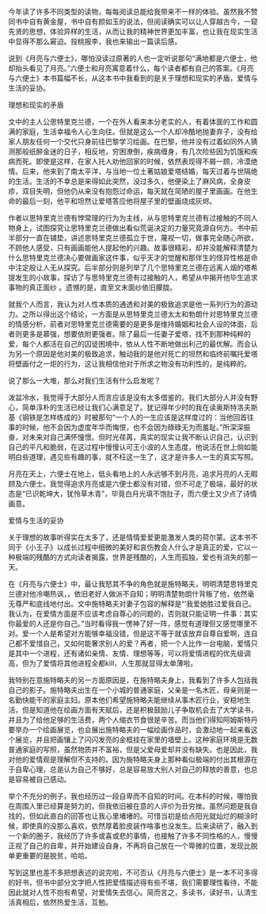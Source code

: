 今年读了许多不同类型的读物，每每阅读总能给我带来不一样的体验。虽然我不赞同书中自有黄金屋，书中自有颜如玉的说法，但阅读确实可以让人穿越古今，一窥先贤的思想，体验异样的生活，从而让我的精神世界更加丰富，也让我在现实生活中显得不那么窘迫。投桃报李，我也来输出一篇读后感。

说到《月亮与六便士》，哪怕没读过原著的人也一定听说那句“满地都是六便士，他却抬头看见了月亮。”六便士和月亮寓意着什么，每个读者都有自己的答案。《月亮与六便士》本书篇幅不长，从这本书中我看到的是关于理想和现实的矛盾，爱情与生活的妥协。

理想和现实的矛盾

文中的主人公思特里克兰德，一个在外人看来本分老实的人，有着体面的工作和圆满的家庭，生活幸福令人心生向往。但就是这么一个人却冷酷地抛妻弃子，没有给家人朋友任何一个交代只身前往巴黎学习绘画。在巴黎，他并没有过着如同外人猜测那般纸醉金迷的日子，相反地，穷困潦倒，疾病缠身，有几次险些因为饥饿和疾病而死。即使是这样，在家人托人劝他回家的时候，依然表现得不屑一顾，冷漠绝情。后来，他来到了南太平洋，与当地一位土著姑娘爱塔结婚，每天过着与世隔绝的生活。生活的不幸总是来得如此突然，没过多久，他便染上了麻风病，全身皮疹，双目失明，但他仍从来没有抱怨过命运，每天就在简陋的屋子里画画。在他生命的最后一刻，他平和坦然让爱塔答应他将屋子里的壁画烧成灰烬。

作者以思特里克兰德有悖常理的行为为主线，从与思特里克兰德有过接触的不同人物身上，试图探究让思特里克兰德做出看似荒诞决定的力量究竟源自何方。书中前半部分一直在铺垫，讲述思特里克兰德孤立于世，蔑视一切，做事完全随心所欲，不顾他人感受，只有画画能他人提起他的兴趣。故事很精彩，却并没能解释清楚为什么思特里克兰德决心要做画家这件事，似乎天才的觉醒和那伴生的怪异性格是命中注定般让人无从探究。后半部分则是列举了几个思特里克兰德在远离人烟的塔希提发生的小故事，探访了与思特里克兰德有过接触的人，希望从中揭开他毕生追求事物的真正面纱 。遗憾的是，直至文末面纱依旧朦胧。

就我个人而言，我认为对人性本质的通透和对美的极致追求是他一系列行为的源动力。之所以得出这个结论，一方面是从思特里克兰德太太和勃朗什对思特里克兰德的情感分析，前者对思特里克兰德需要的是更多是维持婚姻和社会人设的体面，后者则更多是慕强，想要依附更强者。除了最后一任妻子爱塔，找不到那种纯粹的爱，每个人都活在自己的囚徒困境中，依从人性不断地做出利己的最优解。而会认为另一个原因是他对美的极致追求，触动我的是他对死亡的坦然和临终前嘱托爱塔将壁画付之一炬的行为，这让我相信他对于所求之物没有功利性的，是纯粹的。

说了那么一大堆，那么对我们生活有什么启发呢？

泼盆冷水，我觉得于大部分人而言应该是没有太多借鉴的。我们大部分人并没有野心，简单淳朴的生活已经让我们心满意足了。犹记得年少时的我在读奥斯特洛夫斯基《钢铁是怎样练成的》时被那句“一个人的一生应该是这样度过的：当他回首往事的时候，他不会因为虚度年华而悔恨，也不会因为碌碌无为而羞耻。”所深深振奋，对未来对自己满怀憧憬。但时光荏苒，真实的现实让我不断认识自己，认识到自己的平凡和脆弱，在这过程中慢慢认可王小波的人生态度，他说活在世上倘如能明白些道理，遇见些有趣的事，就不枉这一生了，这才是许多人一生的真实写照。

月亮在天上，六便士在地上，低头看地上的人永远够不到月亮，追求月亮的人无暇顾及六便士。我觉得追求月亮或是六便士都没有对错，但不可走了极端，最好的状态是“已识乾坤大，犹怜草木青”，毕竟白月光填不饱肚子，而六便士又少点了诗情画意。

爱情与生活的妥协

关于理想的故事听得实在太多了，还是情情爱爱更能激发人类的荷尔蒙。这本书不同于《小王子》以成长过程中细微的美好和哀伤教会人什么才是真正的爱，它以一种极端的残酷的方式向读者揭露，世界是残酷的，人生而孤独，爱也有消失的那一天。

在《月亮与六便士》中，最让我怒其不争的角色就是施特略夫，明明清楚思特里克兰德对他冷嘲热讽，，依旧老好人做派不自知；明明清楚勃朗什背叛了他，依然毫无尊严和底线地付出。文中施特略夫对妻子包容的解释是“‘我爱她胜过爱我自己。我认为，在爱情方面是不应该考虑自尊心的问题的，否则就只能证明一件事：其实你最爱的人还是你自己。”当时看得我一愣神了好一阵，感觉有道理但又感觉哪里不对。爱一个人是希望对方能够幸福没错，但是这不等于就该放弃自尊自爱啊，连自己都不爱惜自己，又如何能奢求别人的爱？再者，把一个人比作一台电脑，爱情只是其中一个进程，还有诸如亲情、友情、理想等等，可以将爱情进程的优先级调高，但为了爱情将其他进程全都kill，人生那就显得太单薄啦。

我特别在意施特略夫的另一方面原因是，在施特略夫身上，我看到了许多人包括我自己的影子。施特略夫出生在一个小城的普通家庭，父亲是一名木匠，母亲则是一名勤快能干的家庭主妇。原本他们希望施特略夫能继续从事木匠行业，安稳地生活，但是知道他在绘画方面有天赋后，还是积极鼓励儿子争取机会去了大学读书，并且为了给他足够的生活费，两个人缩衣节食很是辛苦。而当他们得知阿姆斯特丹要举办一个绘画展览，也会展出施特略夫的一幅绘画作品时，会激动地一起来看这个展览，并且把画镶上了闪闪发亮的金框挂在家里的墙壁上。这种家庭环境是无数普通家庭的写照，虽然物质并不富裕，但是父爱母爱却并没有缺失。也是因此，我对他的爱情观是理解但不支持的。因为施特略夫身上那种看似极端的付出其根源在于自卑心理，总是认为自己不够好，总是容易放大别人对自己的释放的善意，也总是容易被自己感动。

举个不充分的例子，我也经历过一段自卑而不自知的时间。在本科的时候，哪怕我在周围人里已经算是努力的，但我依旧被在意的人评价为丑穷挫。虽然问题是我自找的，但如此直白的回答也让我心里堵堵的。可惜当初是给点阳光就灿烂的糊涂时候，即使真的没那么喜欢，依然厚着脸皮装作啥事也没发生。后来读研了，融入到一个新的圈子，我经历了许多或喜或悲的事情，也接触了许多不同性格的人，慢慢正视了自己的自卑，并开始建设自身，不再将自己放在一个卑微的位置，发现比脱单更重要的是脱贫，哈哈。

写到这里也差不多把想表述的说完啦，不可否认《月亮与六便士》是一本不可多得的好书，但书中部分文字把人性把爱情描述得有些不堪，我们需要理性看待，不能因此就对人性不抱有希望，对爱情失去信心。简而言之，多读书，读好书，认清生活真相后，依然热爱生活，互勉。









































